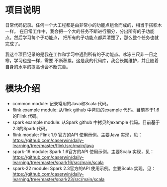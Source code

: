 # 项目说明
日常代码记录。任何一个大工程都是由非常小的功能点组合而成的，相当于搭积木一样。
在日常工作中，我会把一个大的任务不断进行细分，分出所有的子功能点。然后学习每个子功能点，
把所有的子功能点都弄清楚了，那么整个任务也就完成了。

我这个项目记录的是我在工作和学习中遇到所有的子功能点。冰冻三尺非一日之寒，学习也是一样，需要
不断积累。这是我的代码库，我会长期维护，并且随着自身的水平的提高也会不断完善。

# 模块介绍
* common module: 记录常用的Java和Scala 代码。
* flink example module: 从flink github 中拷贝的example 代码。目前基于1.6的Flink 代码。
* spark example module: 从Spark github 中拷贝的example 代码。目前基于2.3的Spark 代码。
* flink module: Flink 1.9 官方的API 使用示例。主要Java 实现，见：https://github.com/caserwin/daily-learning/tree/master/flink/src/main/java
* spark-16 module: Spark 1.6官方的API 使用示例。主要Scala 实现，见：https://github.com/caserwin/daily-learning/tree/master/spark16/src/main/scala
* spark-22 module: Spark 2.3官方的API 使用示例。主要Scala 实现，见：https://github.com/caserwin/daily-learning/tree/master/spark23/src/main/scala

